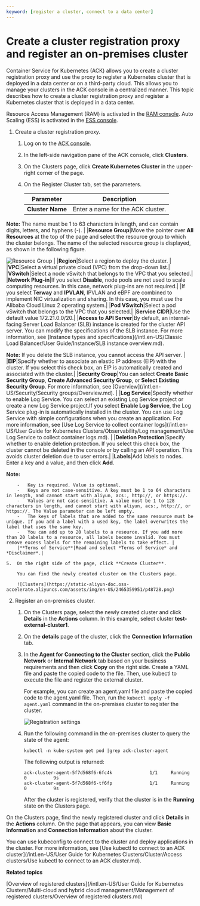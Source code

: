 ```yaml
---
keyword: [register a cluster, connect to a data center]
---
```


# Create a cluster registration proxy and register an on-premises cluster

Container Service for Kubernetes \(ACK\) allows you to create a cluster registration proxy and use the proxy to register a Kubernetes cluster that is deployed in a data center or on a third-party cloud. This allows you to manage your clusters in the ACK console in a centralized manner. This topic describes how to create a cluster registration proxy and register a Kubernetes cluster that is deployed in a data center.

Resource Access Management \(RAM\) is activated in the [RAM console](https://ram.console.aliyun.com/). Auto Scaling \(ESS\) is activated in the [ESS console](https://essnew.console.aliyun.com).

1.  Create a cluster registration proxy.

    1.  Log on to the [ACK console](https://cs.console.aliyun.com).

    2.  In the left-side navigation pane of the ACK console, click **Clusters**.

    3.  On the Clusters page, click **Create Kubernetes Cluster** in the upper-right corner of the page.

    4.  On the Register Cluster tab, set the parameters.

        |Parameter|Description|
        |---------|-----------|
        |**Cluster Name**|Enter a name for the ACK cluster.

**Note:** The name must be 1 to 63 characters in length, and can contain digits, letters, and hyphens \(-\). |
        |**Resource Group**|Move the pointer over **All Resources** at the top of the page and select the resource group to which the cluster belongs. The name of the selected resource group is displayed, as shown in the following figure.

![Resource Group](https://static-aliyun-doc.oss-accelerate.aliyuncs.com/assets/img/en-US/9688404061/p127165.png) |
        |**Region**|Select a region to deploy the cluster. |
        |**VPC**|Select a virtual private cloud \(VPC\) from the drop-down list.|
        |**VSwitch**|Select a node vSwitch that belongs to the VPC that you selected.|
        |**Network Plug-in**|If you select **Disable**, node pools are not used to scale computing resources. In this case, network plug-ins are not required.|
        |If you select **Terway** and **IPVLAN**, IPVLAN and eBPF are combined to implement NIC virtualization and sharing. In this case, you must use the Alibaba Cloud Linux 2 operating system.|
        |**Pod VSwitch**|Select a pod vSwitch that belongs to the VPC that you selected.|
        |**Service CIDR**|Use the default value 172.21.0.0/20.|
        |**Access to API Server**|By default, an internal-facing Server Load Balancer \(SLB\) instance is created for the cluster API server. You can modify the specifications of the SLB instance. For more information, see [Instance types and specifications](/intl.en-US/Classic Load Balancer/User Guide/Instance/SLB instance overview.md).

**Note:** If you delete the SLB instance, you cannot access the API server. |
        |**EIP**|Specify whether to associate an elastic IP address \(EIP\) with the cluster. If you select this check box, an EIP is automatically created and associated with the cluster.|
        |**Security Group**|You can select **Create Basic Security Group**, **Create Advanced Security Group**, or **Select Existing Security Group**. For more information, see [Overview](/intl.en-US/Security/Security groups/Overview.md). |
        |**Log Service**|Specify whether to enable Log Service. You can select an existing Log Service project or create a new Log Service project.If you select **Enable Log Service**, the Log Service plug-in is automatically installed in the cluster. You can use Log Service with simple configurations when you create an application. For more information, see [Use Log Service to collect container logs](/intl.en-US/User Guide for Kubernetes Clusters/Observability/Log management/Use Log Service to collect container logs.md). |
        |**Deletion Protection**|Specify whether to enable deletion protection. If you select this check box, the cluster cannot be deleted in the console or by calling an API operation. This avoids cluster deletion due to user errors.|
        |**Labels**|Add labels to nodes. Enter a key and a value, and then click **Add**.

**Note:**

        -   Key is required. Value is optional.
        -   Keys are not case-sensitive. A key must be 1 to 64 characters in length, and cannot start with aliyun, acs:, http://, or https://.
        -   Values are not case-sensitive. A value must be 1 to 128 characters in length, and cannot start with aliyun, acs:, http://, or https://. The Value parameter can be left empty.
        -   The keys of labels that are added to the same resource must be unique. If you add a label with a used key, the label overwrites the label that uses the same key.
        -   You can add up to 20 labels to a resource. If you add more than 20 labels to a resource, all labels become invalid. You must remove excess labels for the remaining labels to take effect. |
        |**Terms of Service**|Read and select *Terms of Service* and *Disclaimer*.|

    5.  On the right side of the page, click **Create Cluster**.

        You can find the newly created cluster on the Clusters page.

        ![Clusters](https://static-aliyun-doc.oss-accelerate.aliyuncs.com/assets/img/en-US/2465359951/p48728.png)

2.  Register an on-premises cluster.

    1.  On the Clusters page, select the newly created cluster and click **Details** in the **Actions** column. In this example, select cluster **test-external-cluster1**.

    2.  On the **details** page of the cluster, click the **Connection Information** tab.

    3.  In the **Agent for Connecting to the Cluster** section, click the **Public Network** or **Internal Network** tab based on your business requirements and then click **Copy** on the right side. Create a YAML file and paste the copied code to the file. Then, use kubectl to execute the file and register the external cluster.

        For example, you can create an agent.yaml file and paste the copied code to the agent.yaml file. Then, run the `kubectl apply -f agent.yaml` command in the on-premises cluster to register the cluster.

        ![Registration settings](https://static-aliyun-doc.oss-accelerate.aliyuncs.com/assets/img/en-US/2465359951/p48732.png)

    4.  Run the following command in the on-premises cluster to query the state of the agent:

        ```
        kubectl -n kube-system get pod |grep ack-cluster-agent
        ```

        The following output is returned:

        ```
        ack-cluster-agent-5f7d568f6-6fc4k              1/1     Running   0          9s
        ack-cluster-agent-5f7d568f6-tf6fp              1/1     Running   0          9s
        ```

        After the cluster is registered, verify that the cluster is in the **Running** state on the Clusters page.


On the Clusters page, find the newly registered cluster and click **Details** in the **Actions** column. On the page that appears, you can view **Basic Information** and **Connection Information** about the cluster.

You can use kubeconfig to connect to the cluster and deploy applications in the cluster. For more information, see [Use kubectl to connect to an ACK cluster](/intl.en-US/User Guide for Kubernetes Clusters/Cluster/Access clusters/Use kubectl to connect to an ACK cluster.md).

**Related topics**  


[Overview of registered clusters](/intl.en-US/User Guide for Kubernetes Clusters/Multi-cloud and hybrid cloud management/Management of registered clusters/Overview of registered clusters.md)

